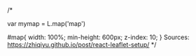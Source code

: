 <!-- 
Webpack configuration

const path = require('path');
const MiniCssExtractPlugin = require('mini-css-extract-plugin');

module.exports = {
    // The entry point of your application
    entry: './src/index.js',
    output: {
        path: path.resolve(__dirname, 'dist'),
        filename: 'bundle.js'
    },
    mode: "production",
    devtool: 'source-map', // Generate source maps for easier debugging
    devServer: {
        port: 3000,
        static: './dist'
    },
    performance: {
        hints: false,
        maxEntrypointSize: 512000,
        maxAssetSize: 512000
    },
    module: {
        rules: [
            {
                test: /\.js$/,
                include: path.resolve(__dirname, 'src'),
                exclude: /node_modules/,
                loader: 'babel-loader',
                options: {
                    presets: ['@babel/preset-env', '@babel/preset-react']
                }
            },
            {
                test: /\.((c|sa|sc)ss)$/i, // Apply this rule to .css files
                use: [MiniCssExtractPlugin.loader, 
                    "css-loader",
                    "postcss-loader",
                    "sass-loader",
                ]
            },
            {
                test: /\.(png|svg|jpg|jpeg|gif)$/i,
                type: 'asset/resource',
            },
        ]
    },
    plugins: [
        new MiniCssExtractPlugin({
            filename: 'styles.css',
        }),
    ],
};



Package.json file before restoring the CRA

{
  "name": "spencer-wawaku",
  "version": "0.1.0",
  "private": true,
  "dependencies": {
    "@chakra-ui/react": "^2.8.2",
    "@emotion/react": "^11.11.4",
    "@emotion/styled": "^11.11.5",
    "@gsap/react": "^2.1.1",
    "@testing-library/jest-dom": "^5.17.0",
    "@testing-library/react": "^13.4.0",
    "@testing-library/user-event": "^13.5.0",
    "axios": "^1.7.2",
    "babel-loader": "^9.1.3",
    "formik": "^2.4.5",
    "framer-motion": "^11.0.28",
    "gsap": "^3.12.5",
    "leaflet": "^1.9.4",
    "lodash": "^4.17.21",
    "react": "^18.2.0",
    "react-countup": "^6.5.3",
    "react-dom": "^18.2.0",
    "react-icons": "^5.0.1",
    "react-leaflet": "^4.2.1",
    "react-multi-carousel": "^2.8.5",
    "react-router-dom": "^6.22.3",
    "react-scripts": "^5.0.1",
    "react-scroll-trigger": "^0.6.14",
    "react-simple-typewriter": "^5.0.1",
    "react-slick": "^0.30.2",
    "slick-carousel": "^1.8.1",
    "web-vitals": "^2.1.4",
    "yup": "^1.4.0"
  },
  "scripts": {
    "start": "react-scripts start",
    "build": "webpack-dev-server",
    "test": "react-scripts test",
    "eject": "react-scripts eject"
  },
  "eslintConfig": {
    "extends": [
      "react-app",
      "react-app/jest"
    ]
  },
  "browserslist": {
    "production": [
      ">0.2%",
      "not dead",
      "not op_mini all"
    ],
    "development": [
      "last 1 chrome version",
      "last 1 firefox version",
      "last 1 safari version"
    ]
  },
  "devDependencies": {
    "@babel/cli": "^7.24.8",
    "@babel/core": "^7.25.2",
    "@babel/plugin-transform-arrow-functions": "^7.24.7",
    "@babel/preset-env": "^7.25.2",
    "@babel/preset-react": "^7.24.7",
    "css-loader": "^7.1.2",
    "mini-css-extract-plugin": "^2.9.0",
    "sass": "^1.77.8",
    "sass-loader": "^16.0.0",
    "style-loader": "^4.0.0",
    "webpack": "^5.93.0",
    "webpack-cli": "^5.1.4"
  }
}

 -->


/*

var mymap = L.map('map')

#map{
    width: 100%;
    min-height: 600px;
    z-index: 10;
}
Sources:
https://zhiqiyu.github.io/post/react-leaflet-setup/
*/ 

<!-- 
/*
 replaced Link with the standard HTML <a> tag for each icon.
The href attribute contains the external link you want to navigate to.
The target="_blank" attribute opens the link in a new tab.
The rel="noopener noreferrer" attribute is a security best practice when using target="_blank" to prevent potential security vulnerabilities.

IMPORTANT:
It looks like you are using the Link component from react-router-dom to create links. However, for external links that navigate to external websites or platforms, you should use the regular HTML anchor (<a>) tag instead of the Link component. 

INCORRECT WAY:
==============
<Link 
                        to={{pathname: "https://www.youtube.com/@codewithspencer-fd7ib"}} 
                        className="youtube-icon"
                        target="_blank"
                        aria-label="youtube"
                        >
                        <FaYoutube />
                    </Link>

CORRECT WAY
============
<a 
                        href="https://www.youtube.com/@codewithspencer-fd7ib"
                        className="youtube-icon"
                        target="_blank"
                        rel="noopener noreferrer"
                        aria-label="youtube"
                        >
                        <FaYoutube />
                    </a>
*/ 
pour netoyer le cache
git rm -r --cached node_modules
 -->
